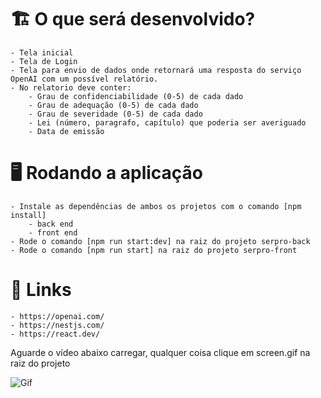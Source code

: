 # 🏗 O que será desenvolvido?
    - Tela inicial
    - Tela de Login
    - Tela para envio de dados onde retornará uma resposta do serviço OpenAI com um possível relatório.
    - No relatorio deve conter:
        - Grau de confidenciabilidade (0-5) de cada dado
        - Grau de adequação (0-5) de cada dado
        - Grau de severidade (0-5) de cada dado
        - Lei (número, paragrafo, capítulo) que poderia ser averiguado
        - Data de emissão

# 🖥 Rodando a aplicação
    - Instale as dependências de ambos os projetos com o comando [npm install]
        - back end
        - front end
    - Rode o comando [npm run start:dev] na raiz do projeto serpro-back
    - Rode o comando [npm run start] na raiz do projeto serpro-front

# 🔗 Links
    - https://openai.com/
    - https://nestjs.com/
    - https://react.dev/
    
Aguarde o vídeo abaixo carregar, qualquer coisa clique em screen.gif na raiz do projeto

![Gif](screen2.gif)

